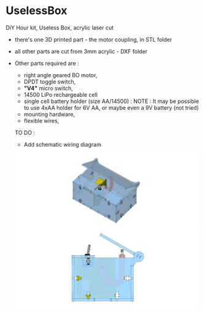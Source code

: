 # UselessBox
DiY Hour kit, Useless Box, acrylic laser cut

- there's one 3D printed part - the motor coupling, in STL folder
- all other parts are cut from 3mm acrylic - DXF folder
- Other parts required are : 
  - right angle geared BO motor,
  - DPDT toggle switch,
  - **"V4"** micro switch,
  - 14500 LiPo rechargeable cell
  - single cell battery holder (size AA/14500) : NOTE : It may be possible to use 4xAA holder for 6V AA, or maybe even a 9V battery (not tried)
  - mounting hardware,
  - flexible wires, 
  
  TO DO : 
  - Add schematic wiring diagram
  
  ![Useless Box render](/render/useless_box4_01.png)
  ![Useless Box render](/render/useless_box4_02.png)
  
